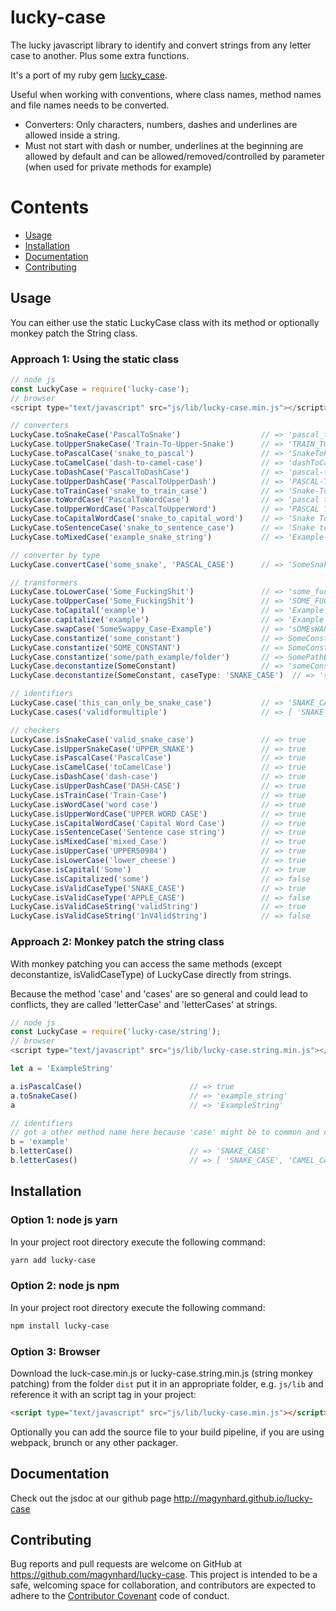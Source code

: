 # lucky-case

The lucky javascript library to identify and convert strings from any letter case to another. Plus some extra functions.

It's a port of my ruby gem [lucky_case](https://github.com/magynhard/lucky_case).

Useful when working with conventions, where class names, method names and file names needs to be converted.

* Converters: Only characters, numbers, dashes and underlines are allowed inside a string.
* Must not start with dash or number, underlines at the beginning are allowed by default and can be allowed/removed/controlled by parameter (when used for private methods for example)

# Contents

* [Usage](#usage)
* [Installation](#installation)
* [Documentation](#documentation)
* [Contributing](#contributing)

<a name="usage"></a>
## Usage

You can either use the static LuckyCase class with its method or optionally monkey patch the String class.

### Approach 1: Using the static class
```javascript
// node js
const LuckyCase = require('lucky-case');
// browser
<script type="text/javascript" src="js/lib/lucky-case.min.js"></script>

// converters
LuckyCase.toSnakeCase('PascalToSnake')                  // => 'pascal_to_snake'
LuckyCase.toUpperSnakeCase('Train-To-Upper-Snake')      // => 'TRAIN_TO_UPPER_SNAKE'
LuckyCase.toPascalCase('snake_to_pascal')               // => 'SnakeToPascal'
LuckyCase.toCamelCase('dash-to-camel-case')             // => 'dashToCamelCase'
LuckyCase.toDashCase('PascalToDashCase')                // => 'pascal-to-dash-case'
LuckyCase.toUpperDashCase('PascalToUpperDash')          // => 'PASCAL-TO-UPPER-DASH'
LuckyCase.toTrainCase('snake_to_train_case')            // => 'Snake-To-Train-Case'
LuckyCase.toWordCase('PascalToWordCase')                // => 'pascal to word case'
LuckyCase.toUpperWordCase('PascalToUpperWord')          // => 'PASCAL TO UPPER WORD'
LuckyCase.toCapitalWordCase('snake_to_capital_word')    // => 'Snake To Capital Word'
LuckyCase.toSentenceCase('snake_to_sentence_case')      // => 'Snake to sentence case'
LuckyCase.toMixedCase('example_snake_string')           // => 'Example-snake_STRING'

// converter by type
LuckyCase.convertCase('some_snake', 'PASCAL_CASE')      // => 'SomeSnake'

// transformers
LuckyCase.toLowerCase('Some_FuckingShit')               // => 'some_fuckingshit'
LuckyCase.toUpperCase('Some_FuckingShit')               // => 'SOME_FUCKINGSHIT'
LuckyCase.toCapital('example')                          // => 'Example'
LuckyCase.capitalize('example')                         // => 'Example'
LuckyCase.swapCase('SomeSwappy_Case-Example')           // => 'sOMEsWAPPY-cASE_eXAMPLE'
LuckyCase.constantize('some_constant')                  // => SomeConstant
LuckyCase.constantize('SOME_CONSTANT')                  // => SomeConstant
LuckyCase.constantize('some/path_example/folder')       // => SomePathExampleFolder
LuckyCase.deconstantize(SomeConstant)                   // => 'someConstant' // default caseType: 'CAMEL_CASE'
LuckyCase.deconstantize(SomeConstant, caseType: 'SNAKE_CASE')  // => 'some_constant'

// identifiers
LuckyCase.case('this_can_only_be_snake_case')           // => 'SNAKE_CASE'
LuckyCase.cases('validformultiple')                     // => [ 'SNAKE_CASE', 'CAMEL_CASE', 'DASH_CASE', 'WORD_CASE' ]

// checkers
LuckyCase.isSnakeCase('valid_snake_case')               // => true
LuckyCase.isUpperSnakeCase('UPPER_SNAKE')               // => true
LuckyCase.isPascalCase('PascalCase')                    // => true
LuckyCase.isCamelCase('toCamelCase')                    // => true
LuckyCase.isDashCase('dash-case')                       // => true
LuckyCase.isUpperDashCase('DASH-CASE')                  // => true
LuckyCase.isTrainCase('Train-Case')                     // => true
LuckyCase.isWordCase('word case')                       // => true
LuckyCase.isUpperWordCase('UPPER WORD CASE')            // => true
LuckyCase.isCapitalWordCase('Capital Word Case')        // => true
LuckyCase.isSentenceCase('Sentence case string')        // => true
LuckyCase.isMixedCase('mixed_Case')                     // => true
LuckyCase.isUpperCase('UPPER50984')                     // => true
LuckyCase.isLowerCase('lower_cheese')                   // => true
LuckyCase.isCapital('Some')                             // => true
LuckyCase.isCapitalized('some')                         // => false
LuckyCase.isValidCaseType('SNAKE_CASE')                 // => true
LuckyCase.isValidCaseType('APPLE_CASE')                 // => false
LuckyCase.isValidCaseString('validString')              // => true
LuckyCase.isValidCaseString('1nV4lid$tring')            // => false
```

### Approach 2: Monkey patch the string class

With monkey patching you can access the same methods (except deconstantize, isValidCaseType) of LuckyCase directly from strings.

Because the method 'case' and 'cases' are so general and could lead to conflicts, they are called 'letterCase' and 'letterCases' at strings.

```javascript
// node js
const LuckyCase = require('lucky-case/string');
// browser
<script type="text/javascript" src="js/lib/lucky-case.string.min.js"></script>

let a = 'ExampleString'

a.isPascalCase()                        // => true
a.toSnakeCase()                         // => 'example_string'
a                                       // => 'ExampleString'

// identifiers
// got a other method name here because 'case' might be to common and cause conflicts
b = 'example'
b.letterCase()                          // => 'SNAKE_CASE'
b.letterCases()                         // => [ 'SNAKE_CASE', 'CAMEL_CASE', 'DASH_CASE', 'WORD_CASE' ]
```





<a name="installation"></a>
## Installation

### Option 1: node js yarn

In your project root directory execute the following command:
```bash
yarn add lucky-case
```

### Option 2: node js npm

In your project root directory execute the following command:
```bash
npm install lucky-case
```

### Option 3: Browser

Download the luck-case.min.js or lucky-case.string.min.js (string monkey patching) from the folder `dist`
put it in an appropriate folder, e.g. `js/lib`
and reference it with an script tag in your project:
```html
<script type="text/javascript" src="js/lib/lucky-case.min.js"></script>
```

Optionally you can add the source file to your build pipeline, if you are using webpack, brunch or any other packager.

  
<a name="documentation"></a>    
## Documentation
Check out the jsdoc at our github page
<a href="http://magynhard.github.io/lucky-case">http://magynhard.github.io/lucky-case</a>





<a name="contributing"></a>    
## Contributing

Bug reports and pull requests are welcome on GitHub at https://github.com/magynhard/lucky-case. This project is intended to be a safe, welcoming space for collaboration, and contributors are expected to adhere to the [Contributor Covenant](http://contributor-covenant.org) code of conduct.

